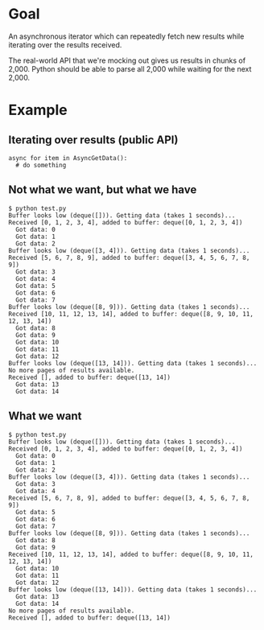 # Goal

An asynchronous iterator which can repeatedly fetch new results while iterating
over the results received.

The real-world API that we're mocking out gives us results in chunks of 2,000.
Python should be able to parse all 2,000 while waiting for the next 2,000.

# Example

## Iterating over results (public API)

    async for item in AsyncGetData():
      # do something

## Not what we want, but what we have

    $ python test.py 
    Buffer looks low (deque([])). Getting data (takes 1 seconds)...
    Received [0, 1, 2, 3, 4], added to buffer: deque([0, 1, 2, 3, 4])
      Got data: 0
      Got data: 1
      Got data: 2
    Buffer looks low (deque([3, 4])). Getting data (takes 1 seconds)...
    Received [5, 6, 7, 8, 9], added to buffer: deque([3, 4, 5, 6, 7, 8, 9])
      Got data: 3
      Got data: 4
      Got data: 5
      Got data: 6
      Got data: 7
    Buffer looks low (deque([8, 9])). Getting data (takes 1 seconds)...
    Received [10, 11, 12, 13, 14], added to buffer: deque([8, 9, 10, 11, 12, 13, 14])
      Got data: 8
      Got data: 9
      Got data: 10
      Got data: 11
      Got data: 12
    Buffer looks low (deque([13, 14])). Getting data (takes 1 seconds)...
    No more pages of results available.
    Received [], added to buffer: deque([13, 14])
      Got data: 13
      Got data: 14


## What we want

    $ python test.py 
    Buffer looks low (deque([])). Getting data (takes 1 seconds)...
    Received [0, 1, 2, 3, 4], added to buffer: deque([0, 1, 2, 3, 4])
      Got data: 0
      Got data: 1
      Got data: 2
    Buffer looks low (deque([3, 4])). Getting data (takes 1 seconds)...
      Got data: 3
      Got data: 4
    Received [5, 6, 7, 8, 9], added to buffer: deque([3, 4, 5, 6, 7, 8, 9])
      Got data: 5
      Got data: 6
      Got data: 7
    Buffer looks low (deque([8, 9])). Getting data (takes 1 seconds)...
      Got data: 8
      Got data: 9
    Received [10, 11, 12, 13, 14], added to buffer: deque([8, 9, 10, 11, 12, 13, 14])
      Got data: 10
      Got data: 11
      Got data: 12
    Buffer looks low (deque([13, 14])). Getting data (takes 1 seconds)...
      Got data: 13
      Got data: 14
    No more pages of results available.
    Received [], added to buffer: deque([13, 14])
